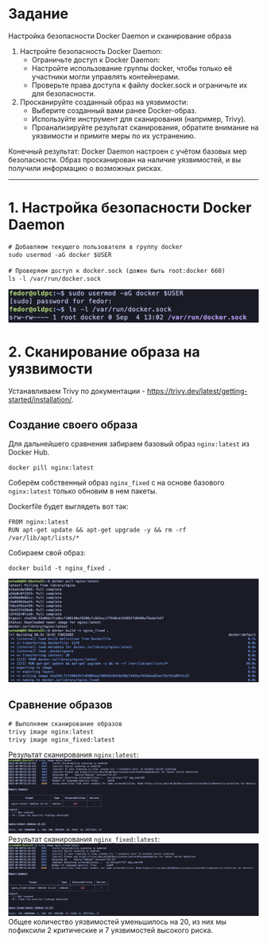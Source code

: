 # Задание
Настройка безопасности Docker Daemon и сканирование образа
1. Настройте безопасность Docker Daemon:
	- Ограничьте доступ к Docker Daemon:
	- Настройте использование группы docker, чтобы только её участники могли управлять контейнерами. 
	- Проверьте права доступа к файлу docker.sock и ограничьте их для безопасности.
2. Просканируйте созданный образ на уязвимости:
	- Выберите созданный вами ранее Docker-образ.
	- Используйте инструмент для сканирования (например, Trivy).
	- Проанализируйте результат сканирования, обратите внимание на уязвимости и примите меры по их устранению.

Конечный результат:
Docker Daemon настроен с учётом базовых мер безопасности.
Образ просканирован на наличие уязвимостей, и вы получили информацию о возможных рисках.

---
# 1. Настройка безопасности Docker Daemon
```
# Добавляем текущего пользователя в группу docker
sudo usermod -aG docker $USER

# Проверяем доступ к docker.sock (дожен быть root:docker 660)
ls -l /var/run/docker.sock
```
![CleanShot 2025-09-08 at 18.36.40@2x.png](Files/CleanShot%202025-09-08%20at%2018.36.40@2x.png)
# 2. Сканирование образа на уязвимости
Устанавливаем Trivy по документации - https://trivy.dev/latest/getting-started/installation/. 
## Создание своего образа
Для дальнейшего сравнения забираем базовый образ `nginx:latest` из Docker Hub.
```
docker pill nginx:latest
```

Соберём собственный образ `nginx_fixed` с на основе базового `nginx:latest` только обновим в нем пакеты.

Dockerfile будет выглядеть вот так:
```
FROM nginx:latest
RUN apt-get update && apt-get upgrade -y && rm -rf /var/lib/apt/lists/*
```
Собираем свой образ:
```
docker build -t nginx_fixed .
```
![CleanShot 2025-09-08 at 19.25.34.png](Files/CleanShot%202025-09-08%20at%2019.25.34.png)
## Сравнение образов
```
# Выполняем сканирование образов 
trivy image nginx:latest
trivy image nginx_fixed:latest
```

Результат сканирования `nginx:latest`:
![CleanShot 2025-09-08 at 19.28.54.png](Files/CleanShot%202025-09-08%20at%2019.28.54.png)
Результат сканирования `nginx_fixed:latest`:
![CleanShot 2025-09-08 at 19.29.22.png](Files/CleanShot%202025-09-08%20at%2019.29.22.png)
Общее количество уязвимостей уменьшилось на 20, из них мы пофиксили 2 критические и 7 уязвимостей высокого риска.